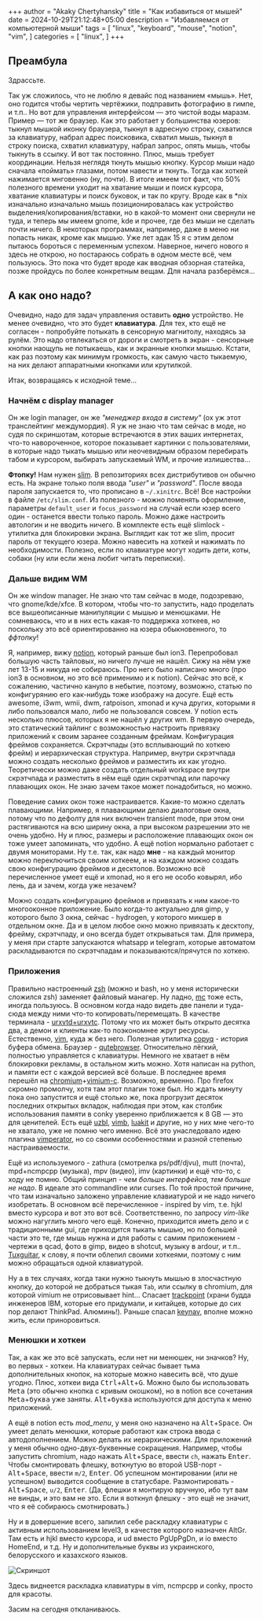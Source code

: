 +++
author = "Akaky Chertyhansky"
title = "Как избавиться от мышей"
date = 2024-10-29T21:12:48+05:00
description = "Избавляемся от компьютерной мыши"
tags = [
    "linux",
    "keyboard",
    "mouse",
    "notion",
    "vim",
]
categories = [
    "linux",
]
+++

## Преамбула

Здрассьте.

Так уж сложилось, что не люблю я девайс под названием «мышь».
Нет, оно годится чтобы чертить чертёжики, подправить фотографию в гимпе, и т.п..
Но вот для управления интерфейсом — это чистой воды маразм.
Пример — тот же браузер.  Как это работает у большинства юзеров: тыкнул мышкой иконку браузера, тыкнул в адресную строку, схватился за клавиатуру, набрал адрес поисковика, схватил мышь, тыкнул в строку поиска, схватил клавиатуру, набрал запрос, опять мышь, чтобы тыкнуть в ссылку.
И вот так постоянно. Плюс, мышь требует координации. Нельзя неглядя ткнуть мышью кнопку.
Курсор мыши надо сначала «поймать» глазами, потом навести и ткнуть. Тогда как хоткей нажимается мнговенно (ну, почти).
В итоге имеем тот факт, что 50% полезного времени уходит на хватание мыши и поиск курсора, хватание клавиатуры и поиск буковок, и так по кругу.
Вроде как в *nix изначально изначально мышь позиционировалась как устройство выделения/копирования/вставки, но в какой-то момент они свернули не туда, и теперь мы имеем gnome, kde и прочее, где без мыши не сделать почти ничего.
В некоторых программах, например, даже в меню ни попасть никак, кроме как мышью.
Уже лет эдак 15 я с этим делом пытаюсь бороться с переменным успехом.
Наверное, ничего нового я здесь не открою, но постараюсь собрать в одном месте всё, чем пользуюсь.
Это пока что будет вроде как вводная обзорная статейка, позже пройдусь по более конкретным вещам.
Для начала разберёмся...

## А как оно надо?

Очевидно, надо для задач управления оставить **одно** устройство.
Не менее очевидно, что это будет **клавиатура**.
Для тех, кто ещё не согласен - попробуйте потыкать в сенсорную магнитолу, находясь за рулём.
Это надо отвлекаться от дороги и смотреть в экран - сенсорные кнопки наощупь не потыкаешь, как и экранные кнопки мышью.
Кстати, как раз поэтому как минимум громкость, как самую часто тыкаемую, на них делают аппаратными кнопками или крутилкой.

Итак, возвращаясь к исходной теме...

### Начнём с display manager

Он же login manager, он же *"менеджер входа в систему"* (ох уж этот транслейтинг междумордия).
Я уж не знаю что там сейчас в моде, но судя по скриншотам, которые встречаются в этих ваших интернетах, что-то навороченное, которое показывает картинки с пользователями, в которые надо тыкать мышью или неочевидным образом перебирать табом и курсором, выбирать запускаемый WM, и прочие излишества...

**Фтопку!**
Нам нужен [slim](https://github.com/iwamatsu/slim). В репозиториях всех дистрибутивов он обычно есть.
На экране только поля ввода *"user"* и *"password"*.
После ввода пароля запускается то, что прописано в `~/.xinitrc`. Всё!
Все настройки в файле `/etc/slim.conf`.
Из полезного - можно поменять оформление, параметры `default_user` и `focus_password` на случай если юзер всего один - останется ввести только пароль.
Можно даже настроить автологин и не вводить ничего.
В комплекте есть ещё slimlock - утилитка для блокировки экрана.
Выглядит как тот же slim, просит пароль от текущего юзера.
Можно навесить на хоткей и нажимать по необходимости.
Полезно, если по клавиатуре могут ходить дети, коты, собаки (ну или если жена любит читать переписки).

### Дальше видим WM

Он же window manager.
Не знаю что там сейчас в моде, подозреваю, что gnome/kde/xfce.
В котором, чтобы что-то запустить, надо проделать все вышеописанные манипуляции с мышью и менюшками.
Не сомневаюсь, что и в них есть какая-то поддержка хоткеев, но поскольку это всё ориентированно на юзера обыкновенного, то *ффтопку*!

Я, например, вижу [notion](https://notionwm.net/), который раньше был ion3.
Перепробовал большую часть тайловых, но ничего лучше не нашёл.
Сижу на нём уже лет 13-15 и никуда не собираюсь.
Про него было написано много (про ion3 в основном, но это всё применимо и к notion).
Сейчас это всё, к сожалению, частично кануло в небытие, поэтому, возможно, статью по конфигурянию его как-нибудь тоже изображу на досуге.
Ещё есть awesome, i3wm, wmii, dwm, ratpoison, xmonad и куча других, которыми я либо пользовался мало, либо не пользовался совсем.
У notion есть несколько плюсов, которых я не нашёл у других wm.
В первую очередь, это статический тайлинг с возможностью настроить привязку приложений к своим заранее созданным фреймам. Конфигурация фреймов сохраняется.
Скрэтчпады (это всплывающий по хоткею фрейм) и иерархическая структура. Например, внутри скрэтчпада можно создать несколько фреймов и разместить их как угодно.
Теоретически можно даже создать отдельный workspace внутри скрэтчпада и разместить в нём ещё один скрэтчпад или парочку плавающих окон.
Не знаю зачем такое может понадобиться, но можно.

Поведение самих окон тоже настраивается. Какие-то можно сделать плавающими.
Например, я плавающими делаю диалоговые окна, потому что по дефолту для них включен transient mode, при этом они растягиваются на всю ширину окна, а при высоком разрешении это не очень удобно.
Ну и плюс, размеры и расположение плавающих окон он тоже умеет запоминать, что удобно.
А ещё notion нормально работает с двумя мониторами.
Ну т.е. так, как надо **мне** - на каждый монитор можно переключиться своим хоткеем, и на каждом можно создать свою конфигурацию фреймов и десктопов.
Возможно всё перечисленное умеет ещё и xmonad, но я его не особо ковырял, ибо лень, да и зачем, когда уже незачем?

Можно создать конфигурацию фреймов и привязать к ним какое-то многооконное приложение. Было когда-то актуально для gimp, у которого было 3 окна, сейчас - hydrogen, у которого микшер в отдельном окне.
Да и в целом любое окно можно привязать к десктопу, фрейму, скрэтчпаду, и оно всегда будет открываться там.
Для примера, у меня при старте запускаются whatsapp и telegram, которые автоматом раскладываются по скрэтчпадам и показываются/прячутся по хоткею.

### Приложения

Правильно настроенный [zsh](https://www.zsh.org/) (можно и bash, но у меня исторически сложился zsh) заменяет файловый манагер.
Ну ладно, [mc](https://midnight-commander.org/) тоже есть, иногда пользуюсь.
В основном когда надо видеть две панели и туда-сюда между ними что-то копировать/перемещать.
В качестве терминала - [urxvtd+urxvtc](http://software.schmorp.de/pkg/rxvt-unicode.html).
Потому что их может быть открыто десятка два, а демон и клиенты как-то поэкономнее жрут ресурсы.
Естественно, [vim](https://www.vim.org/), куда ж без него.
Полезная утилитка [copyq](https://hluk.github.io/CopyQ/) - история буфера обмена.
Браузер - [qutebrowser](https://www.qutebrowser.org/). Относительно лёгкий, полностью управляется с клавиатуры. Немного не хватает в нём блокировки рекламы, в остальном жить можно. Хотя написан на python, и памяти ест с каждой версией всё больше.
В последнее время перешёл на [chromium](https://www.chromium.org/)+[vimium-c](https://github.com/gdh1995/vimium-c). Возможно, временно.
Про firefox скромно промолчу, хотя там этот плагин тоже был. Но ждать минуту пока оно запустится и ещё столько же, пока прогрузит десяток последних открытых вкладок, наблюдая при этом, как столбик использования памяти в conky уверенно приближается к 8 GB — это для ценителей.
Есть ещё [uzbl](https://www.uzbl.org/), [vimb](https://github.com/fanglingsu/vimb), [luakit](https://luakit.github.io/) и другие, но у них мне чего-то не хватало, уже не помню чего именно.
Всё это унаследовало идею плагина [vimperator](https://vimperator.org/), но со своими особенностями и разной степенью настраиваемости.

Ещё из используемого - zathura (смотрелка ps/pdf/djvu), mutt (почта), mpd+ncmpcpp (музыка), mpv (видео), imv (картинки) и ещё что-то, с ходу не помню.
Общий принцип - *чем больше интерфейса, тем больше не надо*.
В идеале это commandline или curses.
По той простой причине, что там изначально заложено управление клавиатурой и не надо ничего изобретать.
В основном всё перечисленное - inspired by vim, т.е. hjkl вместо курсора и вот это вот всё.
Соответственно, по запросу *vim-like* можно нагуглить много чего ещё.
Конечно, приходится иметь дело и с традиционными gui, где приходится тыкать мышью, но по большей части это те, где мышь нужна и для работы с самим приложением - чертежи в qcad, фото в gimp, видео в shotcut, музыку в ardour, и т.п..
[Tuxguitar](https://www.tuxguitar.app/), к слову, я почти облепил своими хоткеями, поэтому с ним можно обращаться одной клавиатурой.

Ну а в тех случаях, когда таки нужно тыкнуть мышью в злосчастную кнопку, до которой не добраться тыкая `Tab`, или ссылку в chromium, для которой vimium не отрисовывает hint... Спасает [trackpoint](https://ru.wikipedia.org/wiki/Тензометрический_джойстик) (храни будда инженеров IBM, которые его придумали, и китайцев, которые до сих пор делают ThinkPad. Алюминь!). Раньше спасал [keynav](https://www.semicomplete.com/projects/keynav/), вполне можно жить, если приноровиться.

### Менюшки и хоткеи

Так, а как же это всё запускать, если нет ни менюшек, ни значков?
Ну, во первых - хоткеи.
На клавиатурах сейчас бывает тьма дополнительных кнопок, на которые можно навесить всё, что душе угодно.
Плюс, хоткеи вида <kbd>Ctrl</kbd>+<kbd>Alt</kbd>+<kbd>G</kbd>.
Можно было бы использовать <kbd>Meta</kbd> (это обычно кнопка с кривым окошком), но в notion все сочетания <kbd>Meta</kbd>+<kbd>буква</kbd> уже заняты. <kbd>Alt</kbd>+<kbd>буква</kbd> используются для доступа к меню приложений.

А ещё в notion есть *mod_menu*, у меня оно назначено на <kbd>Alt</kbd>+<kbd>Space</kbd>.
Он умеет делать менюшки, которые работают как строка ввода с автодополнением. Можно делать их иерархическими.
Для приложений у меня обычно одно-двух-буквенные сокращения.
Например, чтобы запустить chromium, надо нажать <kbd>Alt</kbd>+<kbd>Space</kbd>, ввести `ch`, нажать <kbd>Enter</kbd>.
Чтобы смонтировать флешку, воткнутую во второй USB-порт - <kbd>Alt</kbd>+<kbd>Space</kbd>, ввести `m/2`, <kbd>Enter</kbd>.
Об успешном монтировании (или не успешном) выводится сообщение в статусбаре.
Размонтировать - <kbd>Alt</kbd>+<kbd>Space</kbd>, `u/2`, <kbd>Enter</kbd>.
(Да, флешки я монтирую вручную, ибо тут вам не винды, и это вам не это. Если я воткнул флешку - это ещё не значит, что я её собираюсь смотнировать.)

Ну и в довершение всего, запилил себе раскладку клавиатуры с активным использованием level3, в качестве которого назначен <key>AltGr</key>. Там есть и <key>h</key><key>j</key><key>k</key><key>l</key> вместо курсора, и <key>u</key><key>d</key> вместо <key>PgUp</key><key>PgDn</key>, и <key>i</key><key>o</key> вместо <key>Home</key><key>End</key>, и т.д. Ну и дополнительные буквы из украинского, белорусского и казахского языков.

![Скриншот](/images/2024.10.29-23:17:04.png)

Здесь виднеется раскладка клавиатуры в vim, ncmpcpp и conky, просто для красоты.

Засим на сегодня откланиваюсь.
